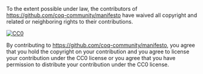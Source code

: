 To the extent possible under law, the contributors of
<https://github.com/coq-community/manifesto> have waived all copyright and
related or neighboring rights to their contributions.

  <a rel="license"
     href="http://creativecommons.org/publicdomain/zero/1.0/">
    <img src="https://licensebuttons.net/p/zero/1.0/88x31.png" style="border-style: none;" alt="CC0" />
  </a>

By contributing to <https://github.com/coq-community/manifesto>, you agree that
you hold the copyright on your contribution and you agree to license your
contribution under the CC0 license or you agree that you have permission
to distribute your contribution under the CC0 license.

